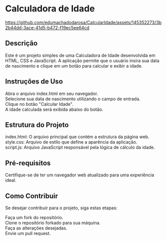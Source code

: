# Calculadora de Idade

https://github.com/edumachadodarosa/CalcularIdade/assets/145352273/3b2b44dd-3ace-41d5-b472-f19ec5ee64cd

##  Descrição





Este é um projeto simples de uma Calculadora de Idade desenvolvida em HTML, CSS e JavaScript. A aplicação permite que o usuário insira sua data de nascimento e clique em um botão para calcular e exibir a idade.



## Instruções de Uso
Abra o arquivo index.html em seu navegador.<br>
Selecione sua data de nascimento utilizando o campo de entrada.<br>
Clique no botão "Calcular Idade".<br>
A idade calculada será exibida abaixo do botão.


## Estrutura do Projeto
index.html: O arquivo principal que contém a estrutura da página web.<br>
style.css: Arquivo de estilo que define a aparência da aplicação.<br>
script.js: Arquivo JavaScript responsável pela lógica de cálculo da idade.


## Pré-requisitos
Certifique-se de ter um navegador web atualizado para uma experiência ideal.

## Como Contribuir
Se desejar contribuir para o projeto, siga estas etapas:

Faça um fork do repositório.<br>
Clone o repositório forkado para sua máquina.<br>
Faça as alterações desejadas.<br>
Envie um pull request.
